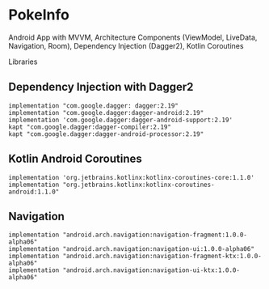 # PokeInfo
Android App with MVVM, Architecture Components (ViewModel, LiveData, Navigation, Room), Dependency Injection (Dagger2), Kotlin Coroutines


Libraries

## Dependency Injection with Dagger2
    implementation "com.google.dagger: dagger:2.19"
    implementation "com.google.dagger:dagger-android:2.19"
    implementation 'com.google.dagger:dagger-android-support:2.19'
    kapt "com.google.dagger:dagger-compiler:2.19"
    kapt "com.google.dagger:dagger-android-processor:2.19"

## Kotlin Android Coroutines
    implementation 'org.jetbrains.kotlinx:kotlinx-coroutines-core:1.1.0'
    implementation "org.jetbrains.kotlinx:kotlinx-coroutines-android:1.1.0"
    
## Navigation
    implementation "android.arch.navigation:navigation-fragment:1.0.0-alpha06"
    implementation "android.arch.navigation:navigation-ui:1.0.0-alpha06"
    implementation "android.arch.navigation:navigation-fragment-ktx:1.0.0-alpha06"
    implementation "android.arch.navigation:navigation-ui-ktx:1.0.0-alpha06"
